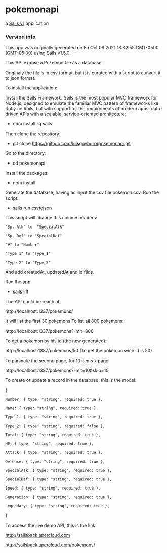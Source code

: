 # pokemonapi

a [Sails v1](https://sailsjs.com) application


### Version info

This app was originally generated on Fri Oct 08 2021 18:32:55 GMT-0500 (GMT-05:00) using Sails v1.5.0.

This API expose a Pokemon file as a database.

Originaly the file is in csv format, but it is curated with a script to convert it to json format.


To install the application:

Install the Sails Framework. Sails is the most popular MVC framework for Node.js, designed to emulate the familiar MVC pattern of frameworks like Ruby on Rails, but with support for the requirements of modern apps: data-driven APIs with a scalable, service-oriented architecture:

 - npm install -g sails

Then clone the repository:

 - git clone https://github.com/luisgoyburo/pokemonapi.git

Go to the directory:

 - cd pokemonapi

Install the packages:

 - npm install

Generate the database, having as input the csv file pokemon.csv. Run the script:

 - sails run csvtojson

This script will change this column headers:

    "Sp. Atk" to  "SpecialAtk"

    "Sp. Def" to "SpecialDef"

    "#" to "Number"

    "Type 1" to "Type_1"

    "Type 2" to "Type_2"

And add createdAt, updatedAt and id filds.

Run the app:

 - sails lift 


The API could be reach at:

http://localhost:1337/pokemons/

It will list the first 30 pokemons
To list all 800 pokemons:

http://localhost:1337/pokemons?limit=800

To get a pokemon by his id (the new generated):

http://localhost:1337/pokemons/50
(To get the pokemon wich id is 50)

To paginate the second page, for 10 items x page:

http://localhost:1337/pokemons?limit=10&skip=10

To create or update a record in the database, this is the model:

{

    Number: { type: "string", required: true },

    Name: { type: "string", required: true },

    Type_1: { type: "string", required: true },

    Type_2: { type: "string", required: false },

    Total: { type: "string", required: true },

    HP: { type: "string", required: true },

    Attack: { type: "string", required: true },

    Defense: { type: "string", required: true },

    SpecialAtk: { type: "string", required: true },

    SpecialDef: { type: "string", required: true },

    Speed: { type: "string", required: true },

    Generation: { type: "string", required: true },

    Legendary: { type: "string", required: true },

}

To access the live demo API, this is the link:

http://sailsback.apercloud.com

http://sailsback.apercloud.com/pokemons/



